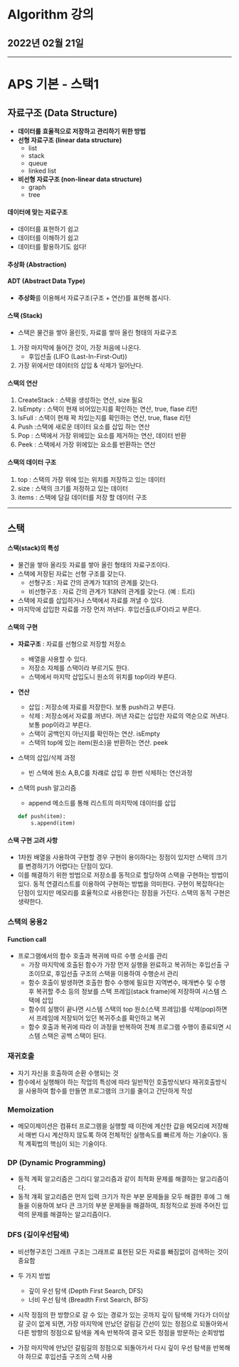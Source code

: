 # Algorithm 강의

## 2022년 02월 21일

---

# APS 기본 - 스택1

## 자료구조 (Data Structure)

+ **데이터를 효율적으로 저장하고 관리하기 위한 방법**
+ **선형 자료구조 (linear data structure)**
  + list
  + stack
  + queue
  + linked list
+ **비선형 자료구조 (non-linear data structure)**
  + graph
  + tree

#### 데이터에 맞는 자료구조

+ 데이터를 표현하기 쉽고
+ 데이터를 이해하기 쉽고
+ 데이터를 활용하기도 쉽다!

#### 추상화 (Abstraction)

#### ADT (Abstract Data Type)

+ **추상화**를 이용해서 자료구조(구조 + 연산)를 표현해 봅시다.

#### 스택 (Stack)

+ 스택은 물건을 쌓아 올린듯, 자료를 쌓아 올린 형태의 자료구조

1) 가장 마지막에 들어간 것이, 가장 처음에 나온다.
   + 후입선출 (LIFO (Last-In-First-Out))
2) 가장 위에서만 데이터의 삽입 & 삭제가 일어난다.

#### 스택의 연산

1. CreateStack : 스택을 생성하는 연산, size 필요
2. IsEmpty : 스택이 현재 비어있는지를 확인하는 연산, true, flase 리턴
3. IsFull : 스택이 현재 꽉 차있는지를 확인하는 연산, true, flase 리턴
4. Push :스택에 새로운 데이터 요소를 삽입 하는 연산
5. Pop : 스택에서 가장 위에있는 요소를 제거하는 연산, 데이터 반환
6. Peek : 스택에서 가장 위에있는 요소를 반환하는 연산

#### 스택의 데이터 구조

1. top : 스택의 가장 위에 있는 위치를 저장하고 있는 데이터
2. size : 스택의 크기를 저정하고 있는 데이터
3. items : 스택에 담길 데이터를 저장 할 데이터 구조

---

## 스택

#### 스택(stack)의 특성

+ 물건을 쌓아 올리듯 자료를 쌓아 올린 형태의 자료구조이다.
+ 스택에 저장된 자료는 선형 구조를 갖는다.
  + 선형구조 : 자료 간의 관계가 1대1의 관계를 갖는다.
  + 비선형구조 : 자료 간의 관계가 1대N의 관계를 갖는다. (예 : 트리)
+ 스택에 자료를 삽입하거나 스택에서 자료를 꺼낼 수 있다.
+ 마지막에 삽입한 자료를 가장 먼저 꺼낸다. 후입선출(LIFO)라고 부른다.

#### 스택의 구현

+ **자료구조** : 자료를 선형으로 저장할 저장소
  + 배열을 사용할 수 있다.
  + 저장소 자체를 스택이라 부르기도 한다.
  + 스택에서 마지막 삽입도니 원소의 위치를 top이라 부른다.

+ **연산**

  + 삽입 : 저장소에 자료를 저장한다. 보통 push라고 부른다.
  + 삭제 : 저장소에서 자료를 꺼낸다. 꺼낸 자료는 삽입한 자료의 역순으로 꺼낸다. 보통 pop이라고 부른다.
  + 스택이 공백인지 아닌지를 확인하는 연산. isEmpty
  + 스택의 top에 있는 item(원소)을 반환하는 연산. peek

+ 스택의 삽입/삭제 과정

  + 빈 스택에 원소 A,B,C를 차럐로 삽입 후 한번 삭제하는 연산과정

+ 스택의 push 알고리즘

  + append 메소드를 통해 리스트의 마지막에 데이터를 삽입

  ``` python
  def push(item):
      s.append(item)
  ```

#### 스택 구현 고려 사항

+ 1차원 배열을 사용하여 구현할 경우 구현이 용이하다는 장점이 있지만 스택의 크기를 변경하기가 어렵다는 단점이 있다.
+ 이를 해결하기 위한 방법으로 저장소를 동적으로 할당하여 스택을 구현하는 방법이 있다. 동적 연결리스트를 이용하여 구현하는 방법을 의미한다. 구현이 복잡하다는 단점이 있지만 메모리를 효율적으로 사용한다는 장점을 가진다. 스택의 동적 구현은 생략한다.

### 스택의 응용2

#### Function call

+ 프로그램에서의 함수 호출과 복귀에 따르 수행 순서를 관리
  + 가장 마지막에 호출된 함수가 가장 먼저 실행을 완료하고 복귀하는 후입선출 구조이므로, 후입선출 구조의 스택을 이용하여 수행순서 관리
  + 함수 호출이 발생하면 호출한 함수 수행에 필요한 지역변수, 매개변수 및 수행 후 복귀할 주소 등의 정보를 스택 프레임(stack frame)에 저장하여 시스템 스택에 삽입
  + 함수의 실행이 끝나면 시스템 스택의 top 원소(스택 프레임)를 삭제(pop)하면서 프레임에 저장되어 있던 복귀주소를 확인하고 복귀
  + 함수 호출과 복귀에 따라 이 과정을 반복하여 전체 프로그램 수행이 종료되면 시스템 스택은 공백 스택이 된다.

### 재귀호출

+ 자기 자신을 호출하여 순환 수행되는 것
+ 함수에서 실행해야 하는 작업의 특성에 따라 일반적인 호출방식보다 재귀호출방식을 사용하여 함수를 만들면 프로그램의 크기를 줄이고 간단하게 작성

### Memoization

+ 메모이제이션은 컴퓨터 프로그램을 실행할 때 이전에 계산한 값을 메모리에 저장해서 매번 다시 계산하지 않도록 하여 전체적인 실행속도를 빠르게 하는 기술이다. 동적 계획법의 핵심이 되는 기술이다.

### DP (Dynamic Programming)

+ 동적 계획 알고리즘은 그리디 알고리즘과 같이 최적화 문제를 해결하는 알고리즘이다.
+ 동적 걔획 알고리즘은 먼저 입력 크기가 작은 부분 문제들을 모두 해결한 후에 그 해들을 이용하여 보다 큰 크기의 부분 문제들을 해결하여, 최정적으로 원래 주어진 입력의 문제를 해결하는 알고리즘이다.

### DFS (깊이우선탐색)

+ 비선형구조인 그래프 구조는 그래프로 표현된 모든 자료를 빠짐없이 검색하는 것이 중요함
+ 두 가지 방법
  + 깊이 우선 탐색 (Depth First Search, DFS)
  + 너비 우선 탐색 (Breadth First Search, BFS)
+ 시작 정점의 한 방향으로 갈 수 있는 경로가 있는 곳까지 깊이 탐색해 가다가 더이상 갈 곳이 없게 되면, 가장 마지막에 만났던 갈림길 간선이 있는 정점으로 되돌아와서 다른 방향의 정점으로 탐색을 계속 반복하여 결국 모든 정점을 방문하는 순회방법

+ 가장 마지막에 만났던 갈림길의 정점으로 되돌아가서 다시 깊이 우선 탐색을 반복해야 하므로 후입선출 구조의 스택 사용
